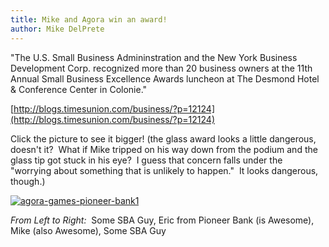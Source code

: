 ```yaml
---
title: Mike and Agora win an award!
author: Mike DelPrete
---
```

"The U.S. Small Business Admininstration and the New York Business Development Corp. recognized more than 20 business owners at the 11th Annual Small Business Excellence Awards luncheon at The Desmond Hotel & Conference Center in Colonie."

 [http://blogs.timesunion.com/business/?p=12124](http://blogs.timesunion.com/business/?p=12124)

 Click the picture to see it bigger! (the glass award looks a little dangerous, doesn't it?  What if Mike tripped on his way down from the podium and the glass tip got stuck in his eye?  I guess that concern falls under the "worrying about something that is unlikely to happen."  It looks dangerous, though.)

 [ ![](/uploads/2009/05/agora-games-pioneer-bank1.jpg "agora-games-pioneer-bank1") ](/uploads/2009/05/agora-games-pioneer-bank1.jpg)

 _From Left to Right:_  Some SBA Guy, Eric from Pioneer Bank (is Awesome), Mike (also Awesome), Some SBA Guy
